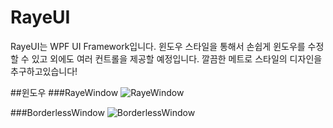 # RayeUI
RayeUI는 WPF UI Framework입니다.
윈도우 스타일을 통해서 손쉽게 윈도우를 수정 할 수 있고 외에도 여러 컨트롤을 제공할 예정입니다.
깔끔한 메트로 스타일의 디자인을 추구하고있습니다!

##윈도우
###RayeWindow
![RayeWindow](http://i.imgur.com/9PntuNz.png)

###BorderlessWindow
![BorderlessWindow](http://i.imgur.com/OHVbSAA.png)
